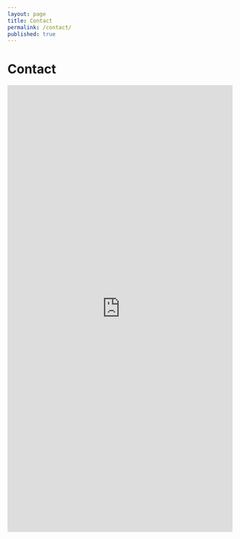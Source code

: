 ```yaml
---
layout: page
title: Contact
permalink: /contact/
published: true
---
```



# Contact

<iframe src="https://www.surveylegend.com/l/1yw" width="100%" height="1000px" frameborder="0" marginheight="0" marginwidth="0">Loading...</iframe>
